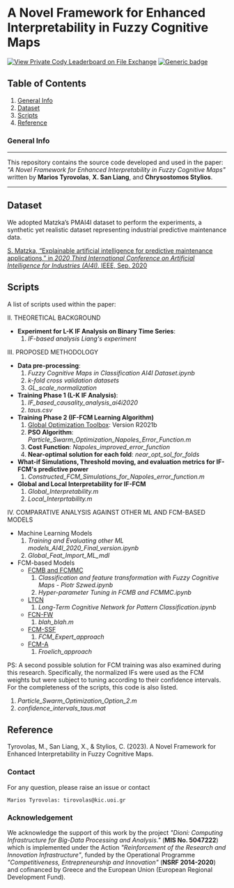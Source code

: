 # A Novel Framework for Enhanced Interpretability in Fuzzy Cognitive Maps
[![View Private Cody Leaderboard on File Exchange](https://www.mathworks.com/matlabcentral/images/matlab-file-exchange.svg)](https://www.mathworks.com/products/matlab.html) [![Generic badge](https://img.shields.io/badge/Python-Powered-<COLOR>.svg)](https://www.python.org/)


## Table of Contents
1. [General Info](#general-info)
2. [Dataset](#dataset)
3. [Scripts](#scripts)
4. [Reference](#reference)

### General Info
***
This repository contains the source code developed and used in the paper: *"A Novel Framework for Enhanced Interpretability in Fuzzy Cognitive Maps"* written by **Marios Tyrovolas**, **X. San Liang**, and **Chrysostomos Stylios**. 
***

## Dataset

We adopted Matzka’s PMAI4I dataset to perform the experiments, a synthetic yet realistic dataset representing industrial predictive maintenance data.

[S. Matzka, “Explainable artificial intelligence for predictive maintenance applications,” in *2020 Third International Conference on Artificial Intelligence for Industries (AI4I).* IEEE, Sep. 2020](https://ieeexplore.ieee.org/document/9253083)
 

## Scripts

A list of scripts used within the paper:

II. THEORETICAL BACKGROUND

* **Experiment for L-K IF Analysis on Binary Time Series**: 
  1. *IF-based analysis Liang's experiment*

III. PROPOSED METHODOLOGY

* **Data pre-processing**: 
  1. *Fuzzy Cognitive Maps in Classification AI4I Dataset.ipynb*
  2. *k-fold cross validation datasets*
  3. *GL_scale_normalization* 
* **Training Phase 1 (L-K IF Analysis)**:
  1. *IF_based_causality_analysis_ai4i2020* 
  2. *taus.csv*
* **Training Phase 2 (IF-FCM Learning Algorithm)**
  1. [Global Optimization Toolbox](https://www.mathworks.com/products/global-optimization.html): Version R2021b
  2. **PSO Algorithm**: *Particle_Swarm_Optimization_Napoles_Error_Function.m*
  3. **Cost Function**: *Napoles_improved_error_function*
  4. **Near-optimal solution for each fold**: *near_opt_sol_for_folds*
* **What-if Simulations, Threshold moving, and evaluation metrics for IF-FCM's predictive power**
  1. *Constructed_FCM_Simulations_for_Napoles_error_function.m*
* **Global and Local Interpretability for IF-FCM**
  1. *Global_Interpretability.m*
  2. *Local_Interprtability.m*

IV. COMPARATIVE ANALYSIS AGAINST OTHER ML AND FCM-BASED MODELS
  
   * Machine Learning Models
     1. *Training and Evaluating other ML models_AI4I_2020_Final_version.ipynb*
     2. *Global_Feat_Import_ML_mdl*
  * FCM-based Models      
    * [FCMB and FCMMC](https://github.com/pszwed-ai/fcm_classifier_transformer)
      1. *Classification and feature transformation with Fuzzy Cognitive Maps - Piotr Szwed.ipynb*
      2. *Hyper-parameter Tuning in FCMB and FCMMC.ipynb*
    * [LTCN](https://github.com/gnapoles/ltcn-classifier)
      1. *Long-Term Cognitive Network for Pattern Classification.ipynb*
    * [FCN-FW](https://www.sciencedirect.com/science/article/pii/S1568494621003380)
      1. *blah_blah.m*
    * [FCM-SSF](https://sites.google.com/view/fcm-expert?pli=1)
      1. *FCM_Expert_approach*
    * [FCM-A](https://www.sciencedirect.com/science/article/pii/S0925231216315703)
      1. *Froelich_approach*


PS: A second possible solution for FCM training was also examined during this research. Specifically, the normalized IFs were used as the FCM weights but were subject to tuning according to their confidence intervals. For the completeness of the scripts, this code is also listed.
1. *Particle_Swarm_Optimization_Option_2.m*
2. *confidence_intervals_taus.mat*

## Reference

Tyrovolas, M., San Liang, X., & Stylios, C. (2023). A Novel Framework for Enhanced Interpretability in Fuzzy Cognitive Maps.

### Contact

For any question, please raise an issue or contact

```
Marios Tyrovolas: tirovolas@kic.uoi.gr
```
### Acknowledgement

We acknowledge the support of this work by the project *"Dioni: Computing Infrastructure for Big-Data Processing and Analysis."* (**MIS No. 5047222**) which is implemented under the Action *"Reinforcement of the Research and Innovation Infrastructure"*, funded by the Operational Programme *"Competitiveness, Entrepreneurship and Innovation"* (**NSRF 2014-2020**) and cofinanced by Greece and the European Union (European Regional Development Fund).
